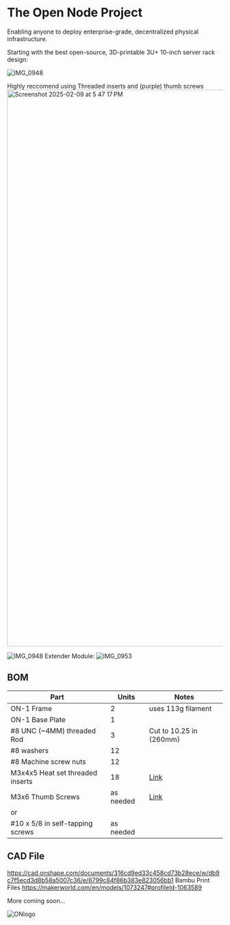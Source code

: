 # The Open Node Project
Enabling anyone to deploy enterprise-grade, decentralized physical infrastructure.

Starting with the best open-source, 3D-printable 3U+ 10-inch server rack design:

![IMG_0948](https://github.com/user-attachments/assets/9e8bf610-d241-4fcd-8ff2-a7f76825573e)

Highly reccomend using Threaded inserts and (purple) thumb screws 
<img width="1299" alt="Screenshot 2025-02-09 at 5 47 17 PM" src="https://github.com/user-attachments/assets/cb354a3d-4c9f-4386-874c-ec1b13802f49" />


![IMG_0948](https://github.com/garrettekinsman/OpenNode/blob/main/Images/OpenNode_Prototype.jpg)
Extender Module: 
![IMG_0953](https://github.com/user-attachments/assets/e14ed8db-cfce-4578-b2a3-f576f8d36c59)

## BOM
| Part                           | Units        | Notes                                                                                   |
|--------------------------------|--------------|-----------------------------------------------------------------------------------------|
| ON-1 Frame                    | 2            | uses 113g filament                                                                      |
| ON-1 Base Plate               | 1            |                                                                                         |
| #8 UNC (~4MM) threaded Rod    | 3            | Cut to 10.25 in (260mm)                                                                 |
| #8 washers                    | 12           |                                                                                         |
| #8 Machine screw nuts         | 12           |                                                                                         |
| M3x4x5 Heat set threaded inserts | 18           | [Link](https://www.amazon.com/dp/B0BTYF2MMD?ref=ppx_yo2ov_dt_b_fed_asin_title)          |
| M3x6 Thumb Screws             | as needed    | [Link](https://www.amazon.com/dp/B0DBM1JJRJ?ref=ppx_yo2ov_dt_b_fed_asin_title)          |
| or                            |              |                                                                                         |
| #10 x 5/8 in self-tapping screws | as needed    |                                                                                         |


## CAD File
https://cad.onshape.com/documents/316cd9ed33c458cd73b28ece/w/db9c7f5ecd3d8b58a5007c36/e/6799c84f86b383e823056bb1
Bambu Print Files
https://makerworld.com/en/models/1073247#profileId-1063589

More coming soon... 

![ONlogo](https://github.com/user-attachments/assets/811353ff-a9cc-4ec7-a5a6-4fb195f77f63)
